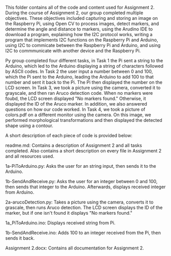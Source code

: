 This folder contains all of the code and content used for Assignment 2. 
During the course of Assignment 2, our group completed multiple objectives. These objectives included capturing and storing an image on the Raspberry Pi, using Open CV to process images, detect markers, and determine the angle and distance to markers, using the Arudino IDE to download a program, explaining how the I2C protocol works, writing a program that implements I2C functions on the Raspberry Pi and Arduino, using I2C to commicate between the Raspberry Pi and Arduino, and using I2C to commmunicate with another device and the Raspberry Pi.

Py group completed four different tasks, in Task 1 the Pi sent a string to the Arduino, which led to the Arduino displaying a string of characters followed by ASCII codes. In Task 2 the user input a number between 0 and 100, which the Pi sent to the Arduino, leading the Arduino to add 100 to that number and sent it back to the Pi. The Pi then displayed the number on the LCD screen. In Task 3, we took a picture using the camera, converted it to grayscale, and then ran Aruco detection code. When no markers were foubd, the LCD screen displayed "No markers found." Otherwise, it displayed the ID of the Aruco marker. In addition, we also answered questions on how our code worked. In Task 4, we took a picture of colors.pdf on a different monitor using the camera. On this image, we performed morphological transformations and then displayed the detected shape using a contour.

A short description of each piece of code is provided below:

readme.md: Contains a description of Assignment 2 and all tasks completed. Also contains a short description on every file in Assignment 2 and all resources used.

1a-PiToArduino.py: Asks the user for an string input, then sends it to the Arduino.

1b-SendAndReceive.py: Asks the user for an integer between 0 and 100, then sends that integer to the Arduino. Afterwards, displays received integer from Arduino.

2a-arucoDetection.py: Takes a picture using the camera, converts it to grascale, then runs Aruco detection. The LCD screen displays the ID of the marker, but if one isn't found it displays "No markers found."

1a_PiToArduino.ino: Displays received string from Pi.

1b-SendAndReceive.ino: Adds 100 to an integer received from the Pi, then sends it back.

Assignment 2.docx: Contains all documentation for Assignment 2.

